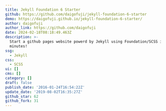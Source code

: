 ```yaml
---
title: Jekyll Foundation 6 Starter
github: https://github.com/daigofuji/jekyll-foundation-6-starter
demo: https://daigofuji.github.io/jekyll-foundation-6-starter/
author: daigofuji
author_link: https://github.com/daigofuji
date: 2024-02-18T08:18:49.463Z
description: >-
  Start a github pages website powerd by Jekyll using Foundation/SCSS in under 5
  minutes!
ssg:
  - Jekyll
css:
  - SCSS
ui: []
cms: []
category: []
draft: false
publish_date: '2016-01-24T16:54:22Z'
update_date: '2019-08-02T16:35:27Z'
github_star: 62
github_fork: 31
---
```

